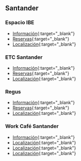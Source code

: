## Santander

### Espacio IBE

- [Información](https://ceoecantabria.es/digitalizacion-e-innovacion/ibe){:target="_blank"}
- [Reservas](https://ceoecantabria.es/digitalizacion-e-innovacion/ibe/reservar){:target="_blank"}
- [Localización](https://maps.app.goo.gl/Rx5BXuF5Dvgc8sXw7){:target="_blank"}

### ETC Santander

- [Información](https://www.etcsantander.com/){:target="_blank"}
- [Reservas](https://www.etcsantander.com/reserva-puesto-alquiler-mesa/){:target="_blank"}
- [Localización](https://maps.app.goo.gl/FqVyJx8u7dxKXy1D9){:target="_blank"}

### Regus

- [Información](https://www.regus.com/es-es/spain/santander/calle-juan-de-herrera-5929?utm_source=yext_places_gmb&utm_medium=places&utm_campaign=yext_traffic&utm_content=5929&lat=43.462021&lng=-3.807666&northeastLat=43.46669320927111&northeastLng=-3.7951025329742527&southwestLat=43.457348429627686&southwestLng=-3.8202294670257664&radius=0.7079238869948794&ws=office-space&lang=es-ES&sort=near){:target="_blank"}
- [Reservas](https://www.regus.com/es-es/membership/office-checkout-page/#/es-es/membership/membership-checkout-page/plan-options){:target="_blank"}
- [Localización](https://maps.app.goo.gl/uJjRNCuTorg566DM6){:target="_blank"}

### Work Café Santander

- [Información](https://www.bancosantander.es/particulares/banca-online/work-cafe){:target="_blank"}
- [Localización](https://maps.app.goo.gl/426pmJ2Ufre8YmMG6){:target="_blank"}
- [Localización](https://maps.app.goo.gl/tHMnKDF4tfGigrRJ8){:target="_blank"}
- [Localización](https://maps.app.goo.gl/tHMnKDF4tfGigrRJ8){:target="_blank"}
